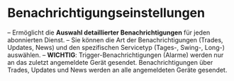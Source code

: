 # **Benachrichtigungseinstellungen**

– Ermöglicht die **Auswahl detaillierter Benachrichtigungen** für jeden abonnierten Dienst.
– Sie können die Art der Benachrichtigungen (Trades, Updates, News) und den spezifischen Servicetyp (Tages-, Swing-, Long-) auswählen.
– **WICHTIG**: Trigger-Benachrichtigungen (Alarme) werden nur an das zuletzt angemeldete Gerät gesendet. Benachrichtigungen über Trades, Updates und News werden an alle angemeldeten Geräte gesendet.

